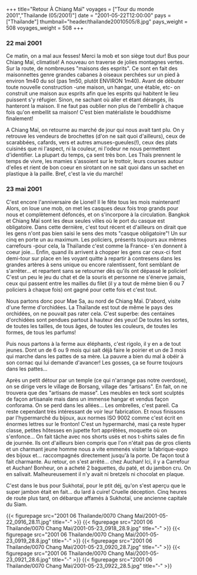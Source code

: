 +++
title="Retour À Chiang Maï"
voyages = ["Tour du monde 2001","Thailande (05/2001)"]
date = "2001-05-22T12:00:00"
pays = ["Thailande"]
thumbnail="header/thailande20010505/8.jpg"
pays_weight = 508
voyages_weight = 508
+++
### 22 mai 2001

 Ce matin, on a mal aux fesses! Merci la mob et son siège tout dur! Bus pour 
Chiang Maï, climatisé! A nouveau on traverse de jolies montagnes vertes. Sur 
la route, de nombreuses "maisons des esprits". Ce sont en fait des maisonnettes 
genre grandes cabanes à oiseaux perchées sur un pied à environ 1m40 du sol (pas 
1m50, plutôt ENVIRON 1m40). Avant de débuter toute nouvelle construction -une 
maison, un hangar, une étable, etc- on construit une maison aux esprits afin 
que les esprits qui habitent le lieu puissent s'y réfugier. Sinon, ne sachant 
où aller et étant dérangés, ils hanteront la maison. Il ne faut pas oublier 
non plus de l'embellir à chaque fois qu'on embellit sa maison! C'est bien matérialiste 
le bouddhisme finalement!

A Chiang Maï, on retourne au marché de jour qui nous avait tant plu. On y retrouve 
les vendeurs de brochettes (d'on ne sait quoi d'ailleurs), ceux de scarabbées, 
cafards, vers et autres amuses-gueules(!), ceux des plats cuisinés que ni l'aspect, 
ni la couleur, ni l'odeur ne nous permettent d'identifier. La plupart du temps, 
ça sent très bon. Les Thaïs prennent le temps de vivre, les mamies s'assoient 
sur le trottoir, leurs courses autour d'elles et rient de bon coeur en sirotant 
on ne sait quoi dans un sachet en plastique à la paille. Bref, c'est la vie 
du marché!

### 23 mai 2001

C'est encore l'anniversaire de Lionel! Il le fête tous les mois maintenant! 
Alors, on loue une mob, on met les casques deux fois trop grands pour nous et 
complètement défoncés, et on s'incorpore à la circulation. Bangkok et Chiang 
Maï sont les deux seules villes où le port du casque est obligatoire. Dans cette 
dernière, c'est tout récent et d'ailleurs on dirait que les gens n'ont pas bien 
saisi le sens des mots "casque obligatoire"! Un sur cinq en porte un au maximum. 
Les policiers, présents toujours aux mêmes carrefours -pour cela, la Thaïlande 
c'est comme la France- s'en donnent à coeur joie... Enfin, quand ils arrivent 
à chopper les gens car ceux-ci font demi-tour sur place en les voyant quitte 
à repartir à contresens dans les grandes artères à sens unique ou encore ralentissent, 
font semblant de s'arrêter... et repartent sans se retourner dès qu'ils ont 
dépassé le policier! C'est un peu le jeu du chat et de la souris et personne 
ne s'énerve jamais, ceux qui passent entre les mailles du filet (il y a tout 
de même bien 6 ou 7 policiers à chaque fois) ont gagné pour cette fois et c'est 
tout.

Nous partons donc pour Mae Sa, au nord de Chiang Maï. D'abord, visite d'une 
ferme d'orchidées. La Thaïlande est tout de même le pays des orchidées, on ne 
pouvait pas rater cela. C'est superbe: des centaines d'orchidées sont pendues 
partout à hauteur des yeux! De toutes les sortes, de toutes les tailles, de 
tous âges, de toutes les couleurs, de toutes les formes, de tous les parfums!

Puis nous partons à la ferme aux éléphants, c'est rigolo, il y en a de tout 
jeunes. Dont un de 6 ou 9 mois qui sait déjà faire le poirier et un de 3 mois 
qui marche dans les pattes de sa mère. La pauvre a bien du mal à obéir à son 
cornac qui lui demande d'avancer! Les gosses, ça se fourre toujours dans les 
pattes...

Après un petit détour par un temple (ce qui n'arrange pas notre overdose), 
on se dirige vers le village de Borsang, village des "artisans". En fait, on 
ne trouvera que des "artisans de masse". Les meubles en teck sont sculptés de 
façon artisanale mais dans un immense hangar et vendus façon conforama. On se 
perd dans les allées... Les ombrelles, c'est pareil. Ca reste cependant très 
intéressant de voir leur fabrication. Et nous finissons par l'hypermarché du 
bijoux, aux normes ISO 9002 comme c'est écrit en énormes lettres sur le fronton! 
C'est un hypermarché, masi ça reste hyper classe, petites hôtesses en jupette 
fort apprêtées, moquette où on s'enfonce... On fait tâche avec nos shorts usés 
et nos t-shirts sales de fin de journée. Ils ont d'ailleurs bien compris que 
l'on n'était pas de gros clients et un charmant jeune homme nous a vite emmenés 
visiter la fabrique-expo des bijoux et... raccompagnés directement jusqu'à la 
porte. De façon tout à fait charmante. Au retour, on s'est arrêté... chez Auchan! 
Ici, il y a Carrefour et Auchan! Bonheur, on a acheté 2 baguettes, du paté, 
et du jambon cru. On en salivait. Malheureusement il n'y avait ni bretzels ni 
chocolat en plaque.

C'est dans le bus pour Sukhotaï, pour le ptit déj, qu'on s'est aperçu que le 
super jambon était en fait... du lard à cuire! Cruelle déception. Cinq heures 
de route plus tard, on débarque affamés à Sukhotaï, une ancienne capitale du 
Siam.


<div id="TOTO">{{< figurepage src="2001 06 Thailande/0070 Chang Mai/2001-05-22_0916_28.11.jpg" title="-"  >}}
{{< figurepage src="2001 06 Thailande/0070 Chang Mai/2001-05-23_0918_28.9.jpg" title="-"  >}}
{{< figurepage src="2001 06 Thailande/0070 Chang Mai/2001-05-23_0919_28.8.jpg" title="-"  >}}
{{< figurepage src="2001 06 Thailande/0070 Chang Mai/2001-05-23_0920_28.7.jpg" title="-"  >}}
{{< figurepage src="2001 06 Thailande/0070 Chang Mai/2001-05-23_0921_28.6.jpg" title="-"  >}}
{{< figurepage src="2001 06 Thailande/0070 Chang Mai/2001-05-23_0922_28.5.jpg" title="-"  >}}
</DIV>

